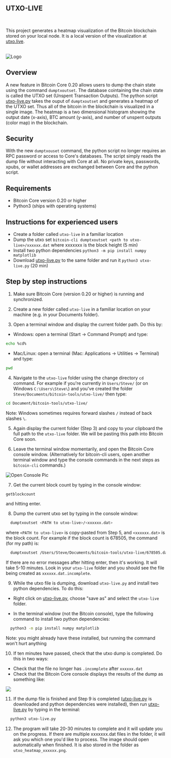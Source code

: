 <!-- ABOUT THE PROJECT -->
## UTXO-LIVE

<br>

This project generates a heatmap visualization of the Bitcoin blockchain stored on your local node. It is a local version of the visualization at <a href=https://utxo.live/>utxo.live</a>.

<br>

<img src="https://utxo.live/utxo_heatmap_678336.png" alt="Logo" >


<br>


## Overview

A new feature in Bitcoin Core 0.20 allows users to dump the chain state using the command `dumptxoutset`. The database cointaining the chain state is called the UTXO set (Unspent Transaction Outputs). The python script <a href='https://github.com/Unbesteveable/utxo-live/blob/main/utxo-live.py'>utxo-live.py<a> takes the ouput of `dumptxoutset` and generates a heatmap of the UTXO set. Thus all of the bitcoin in the blockchain is visualized in a single image. The heatmap is a two dimensional histogram showing the output date (x-axis), BTC amount (y-axis), and number of unspent outputs (color map) in the blockchain. 


## Security

With the new `dumptxouset` command, the python script no longer requires an RPC password or access to Core's databases. The script simply reads the dump file without interacting with Core at all. No private keys, passwords, xpubs, or wallet addresses are exchanged between Core and the python script.

<!-- Requirements -->
## Requirements
* Bitcoin Core version 0.20 or higher
* Python3 (ships with operating systems)


## Instructions for experienced users
* Create a folder called `utxo-live` in a familiar location
* Dump the utxo set `bitcoin-cli dumptxoutset <path to utxo-live>/xxxxxx.dat` where xxxxxxx is the block height (5 min)
* Install two python dependencies `python3 -m pip install numpy matplotlib` 
* Download <a href='https://github.com/Unbesteveable/utxo-live/blob/main/utxo-live.py'>utxo-live.py<a> to the same folder and run it `python3 utxo-live.py` (20 min)

## Step by step instructions
1. Make sure Bitcoin Core (version 0.20 or higher) is running and synchronized.

2. Create a new folder called `utxo-live` in a familiar location on your machine (e.g. in your Documents folder).

3. Open a terminal window and display the current folder path. Do this by:

  * Windows: open a terminal (Start -> Command Prompt) and type: 
  ```sh
  echo %cd%
  ```
  
  * Mac/Linux: open a terminal (Mac: Applications -> Utilities -> Terminal) and type:
  ```sh
  pwd
  ```
  
4. Navigate to the `utxo-live` folder using the change directory `cd` command. For example if you're currently in `Users/Steve/` (or on Windows `C:\Users\Steve\`) and you've created the folder  `Steve/Documents/bitcoin-tools/utxo-live/` then type: 

  ```sh
  cd Document/bitcoin-tools/utxo-live/
  ```
  Note: Windows sometimes requires forward slashes `/` instead of back slashes `\`.
  
5. Again display the current folder (Step 3) and copy to your clipboard the full path to the `utxo-live` folder. We will be pasting this path into Bitcoin Core soon.

6. Leave the terminal window momentarily, and open the Bitcoin Core console window. (Alternatively for bitcoin-cli users, open another terminal window and type the console commands in the next steps as `bitcoin-cli` commands.)

<img src="https://miro.medium.com/max/1098/1*DEukIfd6csdA6bbl2K5sSg.jpeg" alt="Open Console Pic" >

7. Get the current block count by typing in the console window:

  ```sh
  getblockcount
  ```
  and hitting enter.

8. Dump the current utxo set by typing in the console window:

```sh
  dumptxoutset <PATH to utxo-live>/<xxxxxx.dat>
  ```
  where `<PATH to utxo-live>` is copy-pasted from Step 5, and `<xxxxxx.dat>` is the block count. For example if the block count is 678505, the command (for my path) is:

```sh
  dumptxoutset /Users/Steve/Documents/bitcoin-tools/utxo-live/678505.dat
  ```
  If there are no error messages after hitting enter, then it's working. It will take 5-10 minutes. Look in your `utxo-live` folder and you should see the file being created as `xxxxxx.dat.incomplete`.

9. While the utxo file is dumping, download `utxo-live.py` and install two python dependencies. To do this:
 
 * Right click on <a href='https://github.com/Unbesteveable/utxo-live/blob/main/utxo-live.py'>utxo-live.py<a>, choose "save as" and select the `utxo-live` folder.

 * In the terminal window (not the Bitcoin console), type the following command to install two python dependencies:
```sh
  python3 -m pip install numpy matplotlib
  ```

   Note: you might already have these installed, but running the command won't hurt anything

10. If ten minutes have passed, check that the utxo dump is completed. Do this in two ways:

   * Check that the file no longer has `.incomplete` after `xxxxxx.dat` 
   * Check that the Bitcoin Core console displays the results of the dump as something like:

<img src="https://utxo.live/dump_output.png">

11. If the dump file is finished and Step 9 is completed (<a href='https://github.com/Unbesteveable/utxo-live/blob/main/utxo-live.py'>utxo-live.py<a> is downloaded and python dependencies were installed), then run <a href='https://github.com/Unbesteveable/utxo-live/blob/main/utxo-live.py'>utxo-live.py<a> by typing in the terminal:

```sh
  python3 utxo-live.py
  ```

12. The program will take 20-30 minutes to complete and it will update you on the progress. If there are multiple xxxxxxx.dat files in the folder, it will ask you which one you'd like to process. The image should open automatically when finished. It is also stored in the folder as `utxo_heatmap_xxxxxx.png`.

